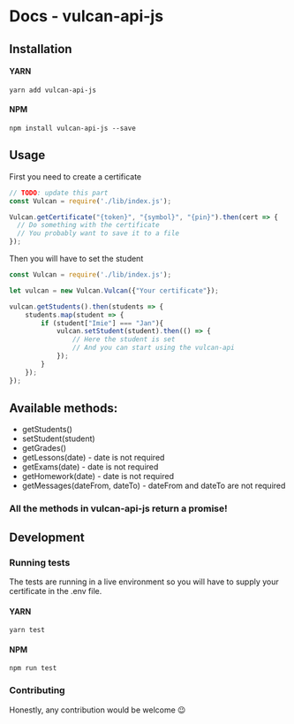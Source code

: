 # Docs - vulcan-api-js

## Installation

#### YARN
```
yarn add vulcan-api-js
```

#### NPM
```
npm install vulcan-api-js --save
```

## Usage

First you need to create a certificate

```js
// TODO: update this part
const Vulcan = require('./lib/index.js');

Vulcan.getCertificate("{token}", "{symbol}", "{pin}").then(cert => {
  // Do something with the certificate
  // You probably want to save it to a file
});

```
Then you will have to set the student
```js
const Vulcan = require('./lib/index.js');

let vulcan = new Vulcan.Vulcan({"Your certificate"});

vulcan.getStudents().then(students => {
    students.map(student => {
        if (student["Imie"] === "Jan"){
            vulcan.setStudent(student).then(() => {
                // Here the student is set
                // And you can start using the vulcan-api
            });
        }
    });
});
```
## Available methods:
- getStudents()
- setStudent(student)
- getGrades()
- getLessons(date) - date is not required
- getExams(date) - date is not required
- getHomework(date) - date is not required
- getMessages(dateFrom, dateTo) - dateFrom and dateTo are not required
### All the methods in vulcan-api-js return a promise!

## Development

### Running tests

The tests are running in a live environment so you will have to supply your certificate in the .env file.

#### YARN
```
yarn test
```

#### NPM
```
npm run test
```

### Contributing

Honestly, any contribution would be welcome 😉